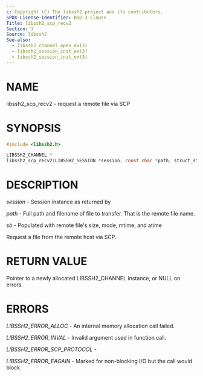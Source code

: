 ```yaml
---
c: Copyright (C) The libssh2 project and its contributors.
SPDX-License-Identifier: BSD-3-Clause
Title: libssh2_scp_recv2
Section: 3
Source: libssh2
See-also:
  - libssh2_channel_open_ex(3)
  - libssh2_session_init_ex(3)
  - libssh2_session_init_ex(3)
---
```


# NAME

libssh2_scp_recv2 - request a remote file via SCP

# SYNOPSIS

~~~c
#include <libssh2.h>

LIBSSH2_CHANNEL *
libssh2_scp_recv2(LIBSSH2_SESSION *session, const char *path, struct_stat *sb);
~~~

# DESCRIPTION

*session* - Session instance as returned by

*path* - Full path and filename of file to transfer. That is the remote
file name.

*sb* - Populated with remote file's size, mode, mtime, and atime

Request a file from the remote host via SCP.

# RETURN VALUE

Pointer to a newly allocated LIBSSH2_CHANNEL instance, or NULL on errors.

# ERRORS

*LIBSSH2_ERROR_ALLOC* - An internal memory allocation call failed.

*LIBSSH2_ERROR_INVAL* - Invalid argument used in function call.

*LIBSSH2_ERROR_SCP_PROTOCOL* -

*LIBSSH2_ERROR_EAGAIN* - Marked for non-blocking I/O but the call would
block.
